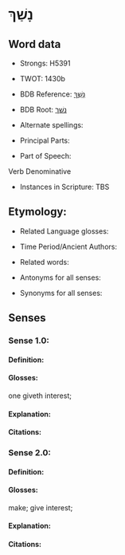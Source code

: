 # נָשַׁךְ

<!-- Status: S2="NeedsEdits" -->
<!-- Lexica used for edits:   -->

## Word data

* Strongs: H5391

* TWOT: 1430b

* BDB Reference: [נָשַׁךְ](rc://en/bdb/dict/n.fv.ac)

* BDB Root: [נשׁך](rc://en/bdb/dict/n.fv.aa)

* Alternate spellings:

* Principal Parts:

* Part of Speech:

Verb Denominative

* Instances in Scripture: TBS

## Etymology:

* Related Language glosses:

* Time Period/Ancient Authors:

* Related words:

* Antonyms for all senses:

* Synonyms for all senses:

## Senses

### Sense 1.0:

#### Definition:

#### Glosses:

one giveth interest; 

#### Explanation:

#### Citations:



### Sense 2.0:

#### Definition:

#### Glosses:

make; give interest; 

#### Explanation:

#### Citations:



